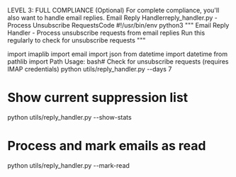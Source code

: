 LEVEL 3: FULL COMPLIANCE (Optional)
For complete compliance, you'll also want to handle email replies.
Email Reply Handlerreply_handler.py - Process Unsubscribe RequestsCode #!/usr/bin/env python3
"""
Email Reply Handler - Process unsubscribe requests from email replies
Run this regularly to check for unsubscribe requests
"""

import imaplib
import email
import json
from datetime import datetime
from pathlib import Path
Usage:
bash# Check for unsubscribe requests (requires IMAP credentials)
python utils/reply_handler.py --days 7

# Show current suppression list
python utils/reply_handler.py --show-stats

# Process and mark emails as read
python utils/reply_handler.py --mark-read
